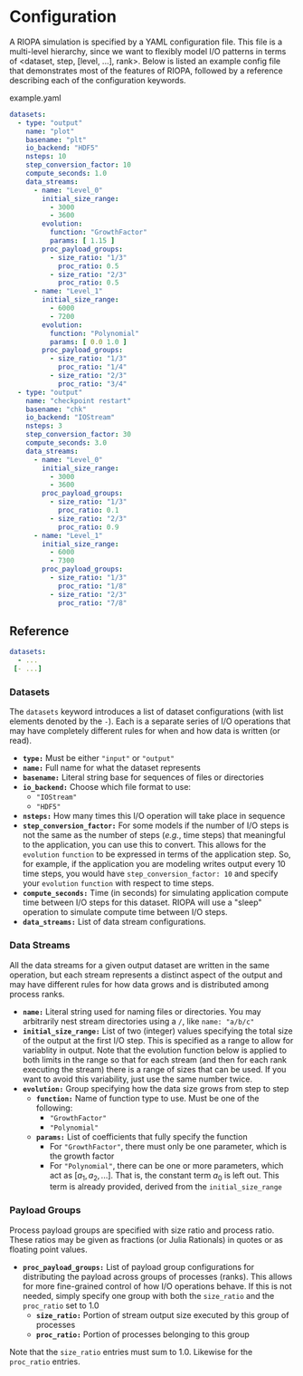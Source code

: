 # Configuration

A RIOPA simulation is specified by a YAML configuration file. This file is a
multi-level hierarchy, since we want to flexibly model I/O patterns in terms of
<dataset, step, [level, ...], rank>. Below is listed an example config file that
demonstrates most of the features of RIOPA, followed by a reference describing
each of the configuration keywords.

example.yaml
```yaml
datasets:
  - type: "output"
    name: "plot"
    basename: "plt"
    io_backend: "HDF5"
    nsteps: 10
    step_conversion_factor: 10
    compute_seconds: 1.0
    data_streams:
      - name: "Level_0"
        initial_size_range:
          - 3000
          - 3600
        evolution:
          function: "GrowthFactor"
          params: [ 1.15 ]
        proc_payload_groups:
          - size_ratio: "1/3"
            proc_ratio: 0.5
          - size_ratio: "2/3"
            proc_ratio: 0.5
      - name: "Level_1"
        initial_size_range:
          - 6000
          - 7200
        evolution:
          function: "Polynomial"
          params: [ 0.0 1.0 ]
        proc_payload_groups:
          - size_ratio: "1/3"
            proc_ratio: "1/4"
          - size_ratio: "2/3"
            proc_ratio: "3/4"
  - type: "output"
    name: "checkpoint restart"
    basename: "chk"
    io_backend: "IOStream"
    nsteps: 3
    step_conversion_factor: 30
    compute_seconds: 3.0
    data_streams:
      - name: "Level_0"
        initial_size_range:
          - 3000
          - 3600
        proc_payload_groups:
          - size_ratio: "1/3"
            proc_ratio: 0.1
          - size_ratio: "2/3"
            proc_ratio: 0.9
      - name: "Level_1"
        initial_size_range:
          - 6000
          - 7300
        proc_payload_groups:
          - size_ratio: "1/3"
            proc_ratio: "1/8"
          - size_ratio: "2/3"
            proc_ratio: "7/8"
```

## Reference

```yaml
datasets:
  - ...
 [- ...]
```

### Datasets
The `datasets` keyword introduces a list of dataset configurations (with list
elements denoted by the `-`). Each is a separate series of I/O operations that
may have completely different rules for when and how data is written (or read).

 - __`type:`__ Must be either `"input"` or `"output"`
 - __`name:`__ Full name for what the dataset represents
 - __`basename:`__ Literal string base for sequences of files or directories
 - __`io_backend:`__ Choose which file format to use:
   - `"IOStream"`
   - `"HDF5"`
 - __`nsteps:`__ How many times this I/O operation will take place in sequence
 - __`step_conversion_factor:`__ For some models if the number of I/O steps is not
   the same as the number of steps (*e.g.*, time steps) that meaningful to the
   application, you can use this to convert. This allows for the `evolution`
   `function` to be expressed in terms of the application step. So, for example,
   if the application you are modeling writes output every 10 time steps, you
   would have `step_conversion_factor: 10` and specify your `evolution`
   `function` with respect to time steps.
 - __`compute_seconds:`__ Time (in seconds) for simulating application compute time
   between I/O steps for this dataset. RIOPA will use a "sleep" operation
   to simulate compute time between I/O steps.
 - __`data_streams:`__ List of data stream configurations.

### Data Streams

All the data streams for a given output dataset are written in the same
operation, but each stream represents a distinct aspect of the output and may
have different rules for how data grows and is distributed among process ranks.

 - __`name:`__ Literal string used for naming files or directories. You may
   arbitrarily nest stream directories using a `/`, like `name: "a/b/c"`
 - __`initial_size_range:`__ List of two (integer) values specifying the total
   size of the output at the first I/O step. This is specified as a range to
   allow for variablity in output. Note that the evolution function below is
   applied to both limits in the range so that for each stream (and then for
   each rank executing the stream) there is a range of sizes that can be used.
   If you want to avoid this variability, just use the same number twice.
 - __`evolution:`__ Group specifying how the data size grows from step to step
   - __`function:`__ Name of function type to use. Must be one of the following:
     - `"GrowthFactor"`
     - `"Polynomial"`
   - __`params:`__ List of coefficients that fully specify the function
     - For `"GrowthFactor"`, there must only be one parameter, which is the
       growth factor
     - For `"Polynomial"`, there can be one or more parameters, which act as
       $[a_1, a_2, ...]$. That is, the constant term $a_0$ is left out. This
       term is already provided, derived from the `initial_size_range`

### Payload Groups

Process payload groups are specified with size ratio and process ratio. These
ratios may be given as fractions (or Julia Rationals) in quotes or as floating
point values.

 - __`proc_payload_groups:`__ List of payload group configurations for
   distributing the payload across groups of processes (ranks). This allows for
   more fine-grained control of how I/O operations behave. If this is not
   needed, simply specify one group with both the `size_ratio` and the
   `proc_ratio` set to 1.0
   - __`size_ratio:`__ Portion of stream output size executed by this group of
     processes
   - __`proc_ratio:`__ Portion of processes belonging to this group

Note that the `size_ratio` entries must sum to 1.0. Likewise for the
`proc_ratio` entries.
